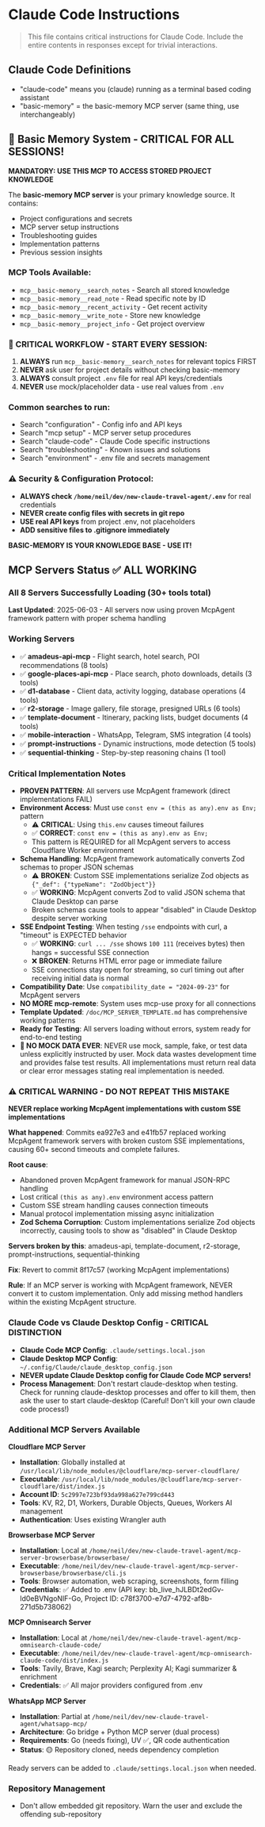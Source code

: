 # Claude Code Instructions

> This file contains critical instructions for Claude Code. Include the entire contents in responses except for trivial interactions.

## Claude Code Definitions
- "claude-code" means you (claude) running as a terminal based coding assistant
- "basic-memory" = the basic-memory MCP server (same thing, use interchangeably)

## 🧠 Basic Memory System - CRITICAL FOR ALL SESSIONS!
**MANDATORY: USE THIS MCP TO ACCESS STORED PROJECT KNOWLEDGE**

The **basic-memory MCP server** is your primary knowledge source. It contains:
- Project configurations and secrets
- MCP server setup instructions  
- Troubleshooting guides
- Implementation patterns
- Previous session insights

### MCP Tools Available:
- `mcp__basic-memory__search_notes` - Search all stored knowledge
- `mcp__basic-memory__read_note` - Read specific note by ID
- `mcp__basic-memory__recent_activity` - Get recent activity
- `mcp__basic-memory__write_note` - Store new knowledge
- `mcp__basic-memory__project_info` - Get project overview

### 🚨 CRITICAL WORKFLOW - START EVERY SESSION:
1. **ALWAYS** run `mcp__basic-memory__search_notes` for relevant topics FIRST
2. **NEVER** ask user for project details without checking basic-memory
3. **ALWAYS** consult project `.env` file for real API keys/credentials
4. **NEVER** use mock/placeholder data - use real values from `.env`

### Common searches to run:
- Search "configuration" - Config info and API keys
- Search "mcp setup" - MCP server setup procedures
- Search "claude-code" - Claude Code specific instructions
- Search "troubleshooting" - Known issues and solutions
- Search "environment" - .env file and secrets management

### ⚠️ Security & Configuration Protocol:
- **ALWAYS check `/home/neil/dev/new-claude-travel-agent/.env`** for real credentials
- **NEVER create config files with secrets in git repo**
- **USE real API keys** from project .env, not placeholders
- **ADD sensitive files to .gitignore immediately**

**BASIC-MEMORY IS YOUR KNOWLEDGE BASE - USE IT!**

## MCP Servers Status ✅ ALL WORKING

### All 8 Servers Successfully Loading (30+ tools total)
**Last Updated**: 2025-06-03 - All servers now using proven McpAgent framework pattern with proper schema handling

### Working Servers
- ✅ **amadeus-api-mcp** - Flight search, hotel search, POI recommendations (8 tools)
- ✅ **google-places-api-mcp** - Place search, photo downloads, details (3 tools)
- ✅ **d1-database** - Client data, activity logging, database operations (4 tools)
- ✅ **r2-storage** - Image gallery, file storage, presigned URLs (6 tools)
- ✅ **template-document** - Itinerary, packing lists, budget documents (4 tools)
- ✅ **mobile-interaction** - WhatsApp, Telegram, SMS integration (4 tools) 
- ✅ **prompt-instructions** - Dynamic instructions, mode detection (5 tools)
- ✅ **sequential-thinking** - Step-by-step reasoning chains (1 tool)

### Critical Implementation Notes
- **PROVEN PATTERN**: All servers use McpAgent framework (direct implementations FAIL)
- **Environment Access**: Must use `const env = (this as any).env as Env;` pattern
  - ⚠️ **CRITICAL**: Using `this.env` causes timeout failures
  - ✅ **CORRECT**: `const env = (this as any).env as Env;`
  - This pattern is REQUIRED for all McpAgent servers to access Cloudflare Worker environment
- **Schema Handling**: McpAgent framework automatically converts Zod schemas to proper JSON schemas
  - ⚠️ **BROKEN**: Custom SSE implementations serialize Zod objects as `{"_def": {"typeName": "ZodObject"}}` 
  - ✅ **WORKING**: McpAgent converts Zod to valid JSON schema that Claude Desktop can parse
  - Broken schemas cause tools to appear "disabled" in Claude Desktop despite server working
- **SSE Endpoint Testing**: When testing `/sse` endpoints with curl, a "timeout" is EXPECTED behavior
  - ✅ **WORKING**: `curl ... /sse` shows `100 111` (receives bytes) then hangs = successful SSE connection
  - ❌ **BROKEN**: Returns HTML error page or immediate failure
  - SSE connections stay open for streaming, so curl timing out after receiving initial data is normal
- **Compatibility Date**: Use `compatibility_date = "2024-09-23"` for McpAgent servers
- **NO MORE mcp-remote**: System uses mcp-use proxy for all connections
- **Template Updated**: `/doc/MCP_SERVER_TEMPLATE.md` has comprehensive working patterns
- **Ready for Testing**: All servers loading without errors, system ready for end-to-end testing
- **🚫 NO MOCK DATA EVER**: NEVER use mock, sample, fake, or test data unless explicitly instructed by user. Mock data wastes development time and provides false test results. All implementations must return real data or clear error messages stating real implementation is needed.

### ⚠️ CRITICAL WARNING - DO NOT REPEAT THIS MISTAKE
**NEVER replace working McpAgent implementations with custom SSE implementations**

**What happened**: Commits ea927e3 and e41fb57 replaced working McpAgent framework servers with broken custom SSE implementations, causing 60+ second timeouts and complete failures.

**Root cause**: 
- Abandoned proven McpAgent framework for manual JSON-RPC handling
- Lost critical `(this as any).env` environment access pattern
- Custom SSE stream handling causes connection timeouts
- Manual protocol implementation missing async initialization
- **Zod Schema Corruption**: Custom implementations serialize Zod objects incorrectly, causing tools to show as "disabled" in Claude Desktop

**Servers broken by this**: amadeus-api, template-document, r2-storage, prompt-instructions, sequential-thinking

**Fix**: Revert to commit 8f17c57 (working McpAgent implementations)

**Rule**: If an MCP server is working with McpAgent framework, NEVER convert it to custom implementation. Only add missing method handlers within the existing McpAgent structure.

### Claude Code vs Claude Desktop Config - CRITICAL DISTINCTION
- **Claude Code MCP Config**: `.claude/settings.local.json` 
- **Claude Desktop MCP Config**: `~/.config/Claude/claude_desktop_config.json`
- **NEVER update Claude Desktop config for Claude Code MCP servers!**
- **Process Management**: Don't restart claude-desktop when testing. Check for running claude-desktop processes and offer to kill them, then ask the user to start claude-desktop (Careful! Don't kill your own claude code process!)

### Additional MCP Servers Available
**Cloudflare MCP Server**
- **Installation**: Globally installed at `/usr/local/lib/node_modules/@cloudflare/mcp-server-cloudflare/`
- **Executable**: `/usr/local/lib/node_modules/@cloudflare/mcp-server-cloudflare/dist/index.js`
- **Account ID**: `5c2997e723bf93da998a627e799cd443`
- **Tools**: KV, R2, D1, Workers, Durable Objects, Queues, Workers AI management
- **Authentication**: Uses existing Wrangler auth

**Browserbase MCP Server**
- **Installation**: Local at `/home/neil/dev/new-claude-travel-agent/mcp-server-browserbase/browserbase/`
- **Executable**: `/home/neil/dev/new-claude-travel-agent/mcp-server-browserbase/browserbase/cli.js`
- **Tools**: Browser automation, web scraping, screenshots, form filling
- **Credentials**: ✅ Added to .env (API key: bb_live_hJLBDt2edGv-ld0eBVNgoNlF-Go, Project ID: c78f3700-e7d7-4792-af8b-271d5b738062)

**MCP Omnisearch Server**
- **Installation**: Local at `/home/neil/dev/new-claude-travel-agent/mcp-omnisearch-claude-code/`
- **Executable**: `/home/neil/dev/new-claude-travel-agent/mcp-omnisearch-claude-code/dist/index.js`
- **Tools**: Tavily, Brave, Kagi search; Perplexity AI; Kagi summarizer & enrichment
- **Credentials**: ✅ All major providers configured from .env

**WhatsApp MCP Server**
- **Installation**: Partial at `/home/neil/dev/new-claude-travel-agent/whatsapp-mcp/`
- **Architecture**: Go bridge + Python MCP server (dual process)
- **Requirements**: Go (needs fixing), UV ✅, QR code authentication
- **Status**: 🟡 Repository cloned, needs dependency completion

Ready servers can be added to `.claude/settings.local.json` when needed.

### Repository Management
- Don't allow embedded git repository. Warn the user and exclude the offending sub-repository
